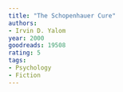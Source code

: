 ```yaml
---
title: "The Schopenhauer Cure"
authors:
- Irvin D. Yalom
year: 2000
goodreads: 19508
rating: 5
tags:
- Psychology
- Fiction
---
```

